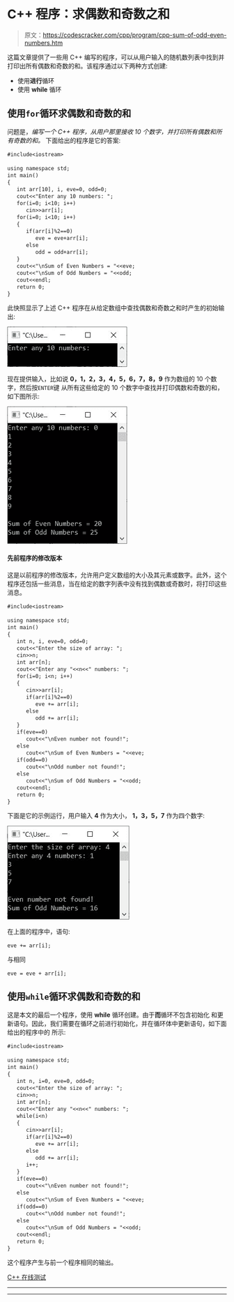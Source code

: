 # C++ 程序：求偶数和奇数之和

> 原文：<https://codescracker.com/cpp/program/cpp-sum-of-odd-even-numbers.htm>

这篇文章提供了一些用 C++ 编写的程序，可以从用户输入的随机数列表中找到并打印出所有偶数和奇数的和。该程序通过以下两种方式创建:

*   使用**进行**循环
*   使用 **while** 循环

## 使用`for`循环求偶数和奇数的和

问题是，*编写一个 C++ 程序，从用户那里接收 10 个数字，并打印所有偶数和所有奇数的和。* 下面给出的程序是它的答案:

```
#include<iostream>

using namespace std;
int main()
{
   int arr[10], i, eve=0, odd=0;
   cout<<"Enter any 10 numbers: ";
   for(i=0; i<10; i++)
      cin>>arr[i];
   for(i=0; i<10; i++)
   {
      if(arr[i]%2==0)
         eve = eve+arr[i];
      else
         odd = odd+arr[i];
   }
   cout<<"\nSum of Even Numbers = "<<eve;
   cout<<"\nSum of Odd Numbers = "<<odd;
   cout<<endl;
   return 0;
}
```

此快照显示了上述 C++ 程序在从给定数组中查找偶数和奇数之和时产生的初始输出:

![c++ program find sum of even odd numbers](img/e709e035630f705b939c628241192536.png)

现在提供输入，比如说 **0，1，2，3，4，5，6，7，8，9** 作为数组的 10 个数字，然后按`ENTER`键 从所有这些给定的 10 个数字中查找并打印偶数和奇数的和，如下图所示:

![find sum of even odd numbers in array c++](img/cc9ef0fb18f69df9739ad345018a7110.png)

#### 先前程序的修改版本

这是以前程序的修改版本，允许用户定义数组的大小及其元素或数字。此外，这个程序还包括一些消息，当在给定的数字列表中没有找到偶数或奇数时，将打印这些消息。

```
#include<iostream>

using namespace std;
int main()
{
   int n, i, eve=0, odd=0;
   cout<<"Enter the size of array: ";
   cin>>n;
   int arr[n];
   cout<<"Enter any "<<n<<" numbers: ";
   for(i=0; i<n; i++)
   {
      cin>>arr[i];
      if(arr[i]%2==0)
         eve += arr[i];
      else
         odd += arr[i];
   }
   if(eve==0)
      cout<<"\nEven number not found!";
   else
      cout<<"\nSum of Even Numbers = "<<eve;
   if(odd==0)
      cout<<"\nOdd number not found!";
   else
      cout<<"\nSum of Odd Numbers = "<<odd;
   cout<<endl;
   return 0;
}
```

下面是它的示例运行，用户输入 **4** 作为大小， **1，3，5，7** 作为四个数字:

![print sum of even odd numbers c++](img/3ed904247bfe0d08571e6188dc82c13b.png)

在上面的程序中，语句:

```
eve += arr[i];
```

与相同

```
eve = eve + arr[i];
```

## 使用`while`循环求偶数和奇数的和

这是本文的最后一个程序，使用 **while** 循环创建。由于**而**循环不包含初始化 和更新语句。因此，我们需要在循环之前进行初始化，并在循环体中更新语句，如下面给出的程序中的 所示:

```
#include<iostream>

using namespace std;
int main()
{
   int n, i=0, eve=0, odd=0;
   cout<<"Enter the size of array: ";
   cin>>n;
   int arr[n];
   cout<<"Enter any "<<n<<" numbers: ";
   while(i<n)
   {
      cin>>arr[i];
      if(arr[i]%2==0)
         eve += arr[i];
      else
         odd += arr[i];
      i++;
   }
   if(eve==0)
      cout<<"\nEven number not found!";
   else
      cout<<"\nSum of Even Numbers = "<<eve;
   if(odd==0)
      cout<<"\nOdd number not found!";
   else
      cout<<"\nSum of Odd Numbers = "<<odd;
   cout<<endl;
   return 0;
}
```

这个程序产生与前一个程序相同的输出。

[C++ 在线测试](/exam/showtest.php?subid=3)

* * *

* * *